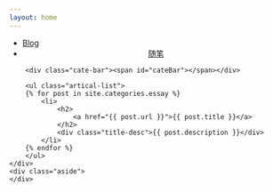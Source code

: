 ```yaml
---
layout: home
---
```


<div class="index-content opinion">
    <div class="section">
        <ul class="artical-cate">
            <li><a href="/"><span>Blog</span></a></li>
            <li class="on" style="text-align:center"><a href="/essay"><span>随笔</span></a></li>
        </ul>

        <div class="cate-bar"><span id="cateBar"></span></div>

        <ul class="artical-list">
        {% for post in site.categories.essay %}
            <li>
                <h2>
                    <a href="{{ post.url }}">{{ post.title }}</a>
                </h2>
                <div class="title-desc">{{ post.description }}</div>
            </li>
        {% endfor %}
        </ul>
    </div>
    <div class="aside">
    </div>
</div>

